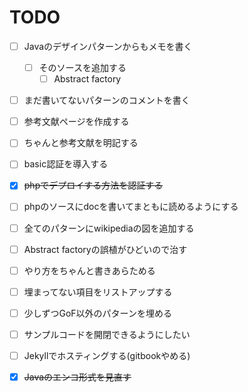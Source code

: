 # TODO

- [ ] Javaのデザインパターンからもメモを書く
  - [ ] そのソースを追加する
    - [ ] Abstract factory
- [ ] まだ書いてないパターンのコメントを書く
- [ ] 参考文献ページを作成する
- [ ] ちゃんと参考文献を明記する
- [ ] basic認証を導入する
- [x] ~~phpでデプロイする方法を認証する~~
- [ ] phpのソースにdocを書いてまともに読めるようにする
- [ ] 全てのパターンにwikipediaの図を追加する

- [ ] Abstract factoryの誤植がひどいので治す
- [ ] やり方をちゃんと書きあらためる
- [ ] 埋まってない項目をリストアップする

- [ ] 少しずつGoF以外のパターンを埋める
- [ ] サンプルコードを開閉できるようにしたい
- [ ] Jekyllでホスティングする(gitbookやめる)
- [x] ~~Javaのエンコ形式を見直す~~
